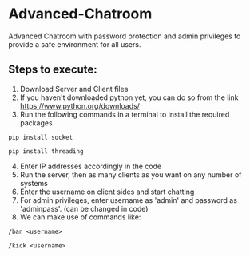 # Advanced-Chatroom
Advanced Chatroom with password protection and admin privileges to provide a safe environment for all users. 

## Steps to execute:
1) Download Server and Client files
2) If you haven't downloaded python yet, you can do so from the link https://www.python.org/downloads/
3) Run the following commands in a terminal to install the required packages
  ```
  pip install socket
  ```
  ```
  pip install threading
  ```
4) Enter IP addresses accordingly in the code
5) Run the server, then as many clients as you want on any number of systems
6) Enter the username on client sides and start chatting
7) For admin privileges, enter username as 'admin' and password as 'adminpass'. (can be changed in code)
8) We can make use of commands like:
  ```
  /ban <username>
  ```
  ```
  /kick <username>
  ```

